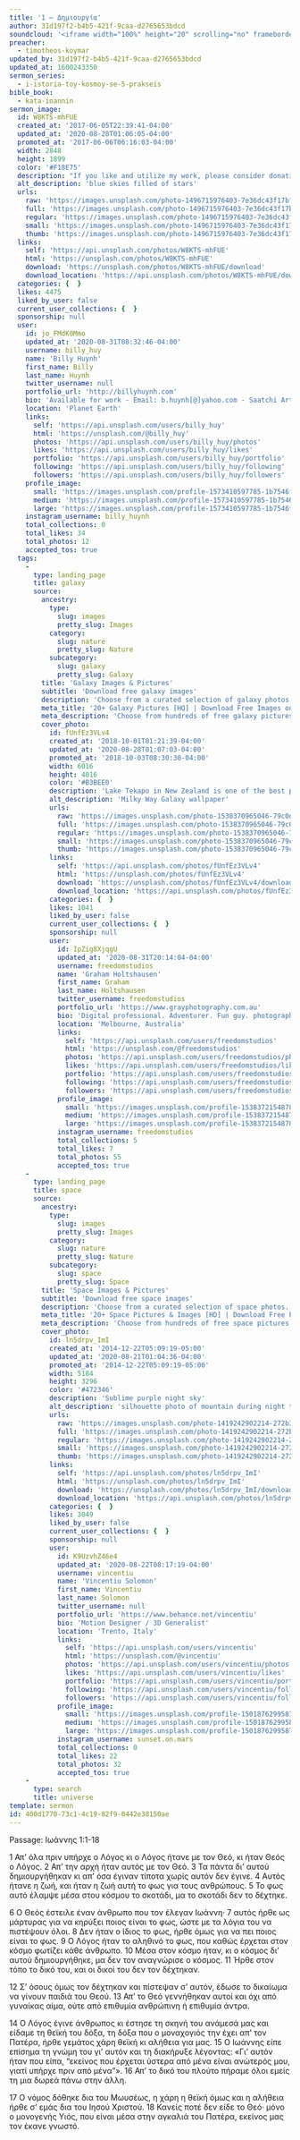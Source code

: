 ```yaml
---
title: '1 – Δημιουργία'
author: 31d197f2-b4b5-421f-9caa-d2765653bdcd
soundcloud: '<iframe width="100%" height="20" scrolling="no" frameborder="no" allow="autoplay" src="https://w.soundcloud.com/player/?url=https%3A//api.soundcloud.com/tracks/704387371%3Fsecret_token%3Ds-X2iLt&color=%23ff5500&inverse=false&auto_play=false&show_user=true"></iframe>'
preacher:
  - timotheos-koymar
updated_by: 31d197f2-b4b5-421f-9caa-d2765653bdcd
updated_at: 1600243350
sermon_series:
  - i-istoria-toy-kosmoy-se-5-prakseis
bible_book:
  - kata-ioannin
sermon_image:
  id: W8KTS-mhFUE
  created_at: '2017-06-05T22:39:41-04:00'
  updated_at: '2020-08-28T01:06:05-04:00'
  promoted_at: '2017-06-06T06:16:03-04:00'
  width: 2848
  height: 1899
  color: '#F18E75'
  description: "If you like and utilize my work, please consider donating via PayPal: paypal.me/billyhuy\r\n—\r\nMore than anything, this photograph was really the result of a series of little accidents. After abandoning a hike halfway through due to lack of sunlight, we subsequently began to make our way back home. As we drove through a long stretch of highway, I made the decision to nap in the back, but before that, for whatever reason, I peered out the window and into the heavens first. At that point, I began screaming like a madman telling everyone to look up. Amazed, we pulled into the next rest stop."
  alt_description: 'blue skies filled of stars'
  urls:
    raw: 'https://images.unsplash.com/photo-1496715976403-7e36dc43f17b?ixlib=rb-1.2.1&ixid=eyJhcHBfaWQiOjE2Mzc0OX0'
    full: 'https://images.unsplash.com/photo-1496715976403-7e36dc43f17b?ixlib=rb-1.2.1&q=85&fm=jpg&crop=entropy&cs=srgb&ixid=eyJhcHBfaWQiOjE2Mzc0OX0'
    regular: 'https://images.unsplash.com/photo-1496715976403-7e36dc43f17b?ixlib=rb-1.2.1&q=80&fm=jpg&crop=entropy&cs=tinysrgb&w=1080&fit=max&ixid=eyJhcHBfaWQiOjE2Mzc0OX0'
    small: 'https://images.unsplash.com/photo-1496715976403-7e36dc43f17b?ixlib=rb-1.2.1&q=80&fm=jpg&crop=entropy&cs=tinysrgb&w=400&fit=max&ixid=eyJhcHBfaWQiOjE2Mzc0OX0'
    thumb: 'https://images.unsplash.com/photo-1496715976403-7e36dc43f17b?ixlib=rb-1.2.1&q=80&fm=jpg&crop=entropy&cs=tinysrgb&w=200&fit=max&ixid=eyJhcHBfaWQiOjE2Mzc0OX0'
  links:
    self: 'https://api.unsplash.com/photos/W8KTS-mhFUE'
    html: 'https://unsplash.com/photos/W8KTS-mhFUE'
    download: 'https://unsplash.com/photos/W8KTS-mhFUE/download'
    download_location: 'https://api.unsplash.com/photos/W8KTS-mhFUE/download'
  categories: {  }
  likes: 4475
  liked_by_user: false
  current_user_collections: {  }
  sponsorship: null
  user:
    id: jo_FMdK0Mmo
    updated_at: '2020-08-31T08:32:46-04:00'
    username: billy_huy
    name: 'Billy Huynh'
    first_name: Billy
    last_name: Huynh
    twitter_username: null
    portfolio_url: 'http://billyhuynh.com'
    bio: 'Available for work - Email: b.huynh[@]yahoo.com - Saatchi Art: saatchiart.com/billyhuynh - Behance: billyhuy - Donations: paypal.me/billyhuy'
    location: 'Planet Earth'
    links:
      self: 'https://api.unsplash.com/users/billy_huy'
      html: 'https://unsplash.com/@billy_huy'
      photos: 'https://api.unsplash.com/users/billy_huy/photos'
      likes: 'https://api.unsplash.com/users/billy_huy/likes'
      portfolio: 'https://api.unsplash.com/users/billy_huy/portfolio'
      following: 'https://api.unsplash.com/users/billy_huy/following'
      followers: 'https://api.unsplash.com/users/billy_huy/followers'
    profile_image:
      small: 'https://images.unsplash.com/profile-1573410597785-1b7546f967e6image?ixlib=rb-1.2.1&q=80&fm=jpg&crop=faces&cs=tinysrgb&fit=crop&h=32&w=32'
      medium: 'https://images.unsplash.com/profile-1573410597785-1b7546f967e6image?ixlib=rb-1.2.1&q=80&fm=jpg&crop=faces&cs=tinysrgb&fit=crop&h=64&w=64'
      large: 'https://images.unsplash.com/profile-1573410597785-1b7546f967e6image?ixlib=rb-1.2.1&q=80&fm=jpg&crop=faces&cs=tinysrgb&fit=crop&h=128&w=128'
    instagram_username: billy_huynh
    total_collections: 0
    total_likes: 34
    total_photos: 12
    accepted_tos: true
  tags:
    -
      type: landing_page
      title: galaxy
      source:
        ancestry:
          type:
            slug: images
            pretty_slug: Images
          category:
            slug: nature
            pretty_slug: Nature
          subcategory:
            slug: galaxy
            pretty_slug: Galaxy
        title: 'Galaxy Images & Pictures'
        subtitle: 'Download free galaxy images'
        description: 'Choose from a curated selection of galaxy photos. Always free on Unsplash.'
        meta_title: '20+ Galaxy Pictures [HQ] | Download Free Images on Unsplash'
        meta_description: 'Choose from hundreds of free galaxy pictures. Download HD galaxy photos for free on Unsplash.'
        cover_photo:
          id: fUnfEz3VLv4
          created_at: '2018-10-01T01:21:39-04:00'
          updated_at: '2020-08-28T01:07:03-04:00'
          promoted_at: '2018-10-03T08:30:30-04:00'
          width: 6016
          height: 4016
          color: '#B3BEE0'
          description: 'Lake Tekapo in New Zealand is one of the best places on Earth to see the night sky. Boy where we in for a surprise, with no clouds and sub-zero temperatures, the milky way just seemed to pop like I have never seen it before.'
          alt_description: 'Milky Way Galaxy wallpaper'
          urls:
            raw: 'https://images.unsplash.com/photo-1538370965046-79c0d6907d47?ixlib=rb-1.2.1&ixid=eyJhcHBfaWQiOjExMzk2fQ'
            full: 'https://images.unsplash.com/photo-1538370965046-79c0d6907d47?ixlib=rb-1.2.1&q=85&fm=jpg&crop=entropy&cs=srgb&ixid=eyJhcHBfaWQiOjExMzk2fQ'
            regular: 'https://images.unsplash.com/photo-1538370965046-79c0d6907d47?ixlib=rb-1.2.1&q=80&fm=jpg&crop=entropy&cs=tinysrgb&w=1080&fit=max&ixid=eyJhcHBfaWQiOjExMzk2fQ'
            small: 'https://images.unsplash.com/photo-1538370965046-79c0d6907d47?ixlib=rb-1.2.1&q=80&fm=jpg&crop=entropy&cs=tinysrgb&w=400&fit=max&ixid=eyJhcHBfaWQiOjExMzk2fQ'
            thumb: 'https://images.unsplash.com/photo-1538370965046-79c0d6907d47?ixlib=rb-1.2.1&q=80&fm=jpg&crop=entropy&cs=tinysrgb&w=200&fit=max&ixid=eyJhcHBfaWQiOjExMzk2fQ'
          links:
            self: 'https://api.unsplash.com/photos/fUnfEz3VLv4'
            html: 'https://unsplash.com/photos/fUnfEz3VLv4'
            download: 'https://unsplash.com/photos/fUnfEz3VLv4/download'
            download_location: 'https://api.unsplash.com/photos/fUnfEz3VLv4/download'
          categories: {  }
          likes: 1041
          liked_by_user: false
          current_user_collections: {  }
          sponsorship: null
          user:
            id: IpZig8XjqgU
            updated_at: '2020-08-31T20:14:04-04:00'
            username: freedomstudios
            name: 'Graham Holtshausen'
            first_name: Graham
            last_name: Holtshausen
            twitter_username: freedomstudios
            portfolio_url: 'https://www.grayphotography.com.au'
            bio: 'Digital professional. Adventurer. Fun guy. photographer. Foodie. Coffee snob.'
            location: 'Melbourne, Australia'
            links:
              self: 'https://api.unsplash.com/users/freedomstudios'
              html: 'https://unsplash.com/@freedomstudios'
              photos: 'https://api.unsplash.com/users/freedomstudios/photos'
              likes: 'https://api.unsplash.com/users/freedomstudios/likes'
              portfolio: 'https://api.unsplash.com/users/freedomstudios/portfolio'
              following: 'https://api.unsplash.com/users/freedomstudios/following'
              followers: 'https://api.unsplash.com/users/freedomstudios/followers'
            profile_image:
              small: 'https://images.unsplash.com/profile-1538372154878-c1e74fdc824d?ixlib=rb-1.2.1&q=80&fm=jpg&crop=faces&cs=tinysrgb&fit=crop&h=32&w=32'
              medium: 'https://images.unsplash.com/profile-1538372154878-c1e74fdc824d?ixlib=rb-1.2.1&q=80&fm=jpg&crop=faces&cs=tinysrgb&fit=crop&h=64&w=64'
              large: 'https://images.unsplash.com/profile-1538372154878-c1e74fdc824d?ixlib=rb-1.2.1&q=80&fm=jpg&crop=faces&cs=tinysrgb&fit=crop&h=128&w=128'
            instagram_username: freedomstudios
            total_collections: 5
            total_likes: 7
            total_photos: 55
            accepted_tos: true
    -
      type: landing_page
      title: space
      source:
        ancestry:
          type:
            slug: images
            pretty_slug: Images
          category:
            slug: nature
            pretty_slug: Nature
          subcategory:
            slug: space
            pretty_slug: Space
        title: 'Space Images & Pictures'
        subtitle: 'Download free space images'
        description: 'Choose from a curated selection of space photos. Always free on Unsplash.'
        meta_title: '20+ Space Pictures & Images [HD] | Download Free Photos on Unsplash'
        meta_description: 'Choose from hundreds of free space pictures. Download HD space photos for free on Unsplash.'
        cover_photo:
          id: ln5drpv_ImI
          created_at: '2014-12-22T05:09:19-05:00'
          updated_at: '2020-08-21T01:04:36-04:00'
          promoted_at: '2014-12-22T05:09:19-05:00'
          width: 5184
          height: 3296
          color: '#472346'
          description: 'Sublime purple night sky'
          alt_description: 'silhouette photo of mountain during night time'
          urls:
            raw: 'https://images.unsplash.com/photo-1419242902214-272b3f66ee7a?ixlib=rb-1.2.1'
            full: 'https://images.unsplash.com/photo-1419242902214-272b3f66ee7a?ixlib=rb-1.2.1&q=85&fm=jpg&crop=entropy&cs=srgb'
            regular: 'https://images.unsplash.com/photo-1419242902214-272b3f66ee7a?ixlib=rb-1.2.1&q=80&fm=jpg&crop=entropy&cs=tinysrgb&w=1080&fit=max'
            small: 'https://images.unsplash.com/photo-1419242902214-272b3f66ee7a?ixlib=rb-1.2.1&q=80&fm=jpg&crop=entropy&cs=tinysrgb&w=400&fit=max'
            thumb: 'https://images.unsplash.com/photo-1419242902214-272b3f66ee7a?ixlib=rb-1.2.1&q=80&fm=jpg&crop=entropy&cs=tinysrgb&w=200&fit=max'
          links:
            self: 'https://api.unsplash.com/photos/ln5drpv_ImI'
            html: 'https://unsplash.com/photos/ln5drpv_ImI'
            download: 'https://unsplash.com/photos/ln5drpv_ImI/download'
            download_location: 'https://api.unsplash.com/photos/ln5drpv_ImI/download'
          categories: {  }
          likes: 3049
          liked_by_user: false
          current_user_collections: {  }
          sponsorship: null
          user:
            id: K9UzvhZ46e4
            updated_at: '2020-08-22T08:17:19-04:00'
            username: vincentiu
            name: 'Vincentiu Solomon'
            first_name: Vincentiu
            last_name: Solomon
            twitter_username: null
            portfolio_url: 'https://www.behance.net/vincentiu'
            bio: 'Motion Designer / 3D Generalist'
            location: 'Trento, Italy'
            links:
              self: 'https://api.unsplash.com/users/vincentiu'
              html: 'https://unsplash.com/@vincentiu'
              photos: 'https://api.unsplash.com/users/vincentiu/photos'
              likes: 'https://api.unsplash.com/users/vincentiu/likes'
              portfolio: 'https://api.unsplash.com/users/vincentiu/portfolio'
              following: 'https://api.unsplash.com/users/vincentiu/following'
              followers: 'https://api.unsplash.com/users/vincentiu/followers'
            profile_image:
              small: 'https://images.unsplash.com/profile-1501876299587-a6821df12848?ixlib=rb-1.2.1&q=80&fm=jpg&crop=faces&cs=tinysrgb&fit=crop&h=32&w=32'
              medium: 'https://images.unsplash.com/profile-1501876299587-a6821df12848?ixlib=rb-1.2.1&q=80&fm=jpg&crop=faces&cs=tinysrgb&fit=crop&h=64&w=64'
              large: 'https://images.unsplash.com/profile-1501876299587-a6821df12848?ixlib=rb-1.2.1&q=80&fm=jpg&crop=faces&cs=tinysrgb&fit=crop&h=128&w=128'
            instagram_username: sunset.on.mars
            total_collections: 0
            total_likes: 22
            total_photos: 32
            accepted_tos: true
    -
      type: search
      title: universe
template: sermon
id: 400d1770-73c1-4c19-82f9-0442e38150ae
---
```

Passage: Ιωάννης 1:1-18

1 Απ’ όλα πριν υπήρχε ο Λόγος κι ο Λόγος ήτανε με τον Θεό, κι ήταν Θεός ο Λόγος.
2 Απ’ την αρχή ήταν αυτός με τον Θεό.
3 Τα πάντα δι’ αυτού δημιουργήθηκαν κι απ’ όσα έγιναν τίποτα χωρίς αυτόν δεν έγινε. 4 Αυτός ήτανε η ζωή, και ήταν η ζωή αυτή το φως για τους ανθρώπους. 5 Το φως αυτό έλαμψε μέσα στου κόσμου το σκοτάδι, μα το σκοτάδι δεν το δέχτηκε.

6 Ο Θεός έστειλε έναν άνθρωπο που τον έλεγαν Ιωάννη· 7 αυτός ήρθε ως μάρτυρας για να κηρύξει ποιος είναι το φως, ώστε με τα λόγια του να πιστέψουν όλοι. 8 Δεν ήταν ο ίδιος το φως, ήρθε όμως για να πει ποιος είναι το φως. 9 Ο Λόγος ήταν το αληθινό το φως, που καθώς έρχεται στον κόσμο φωτίζει κάθε άνθρωπο. 10 Μέσα στον κόσμο ήταν, κι ο κόσμος δι’ αυτού δημιουργήθηκε, μα δεν τον αναγνώρισε ο κόσμος. 11 Ήρθε στον τόπο το δικό του, και οι δικοί του δεν τον δέχτηκαν.

12 Σ’ όσους όμως τον δέχτηκαν και πίστεψαν σ’ αυτόν, έδωσε το δικαίωμα να γίνουν παιδιά του Θεού. 13 Απ’ το Θεό γεννήθηκαν αυτοί και όχι από γυναίκας αίμα, ούτε από επιθυμία ανθρώπινη ή επιθυμία άντρα.

14 Ο Λόγος έγινε άνθρωπος κι έστησε τη σκηνή του ανάμεσά μας και είδαμε τη θεϊκή του δόξα, τη δόξα που ο μοναχογιός την έχει απ’ τον Πατέρα, ήρθε γεμάτος χάρη θεϊκή κι αλήθεια για μας.
15 Ο Ιωάννης είπε επίσημα τη γνώμη του γι’ αυτόν και τη διακήρυξε λέγοντας: «Γι’ αυτόν ήταν που είπα, “εκείνος που έρχεται ύστερα από μένα είναι ανώτερός μου, γιατί υπήρχε πριν από μένα”».
16 Απ’ το δικό του πλούτο πήραμε όλοι εμείς τη μια δωρεά πάνω στην άλλη.

17 Ο νόμος δόθηκε δια του Μωυσέως, η χάρη η θεϊκή όμως και η αλήθεια ήρθε σ’ εμάς δια του Ιησού Χριστού. 18 Κανείς ποτέ δεν είδε το Θεό· μόνο ο μονογενής Υιός, που είναι μέσα στην αγκαλιά του Πατέρα, εκείνος μας τον έκανε γνωστό.
